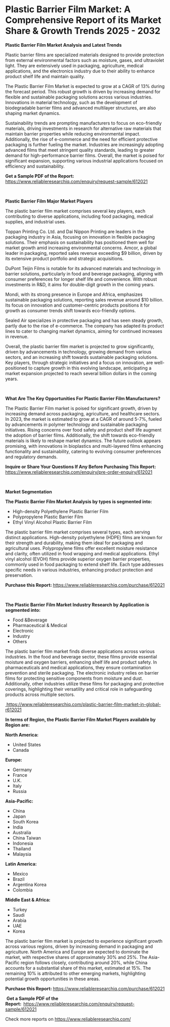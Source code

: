 <p><h1>Plastic Barrier Film Market: A Comprehensive Report of its Market Share & Growth Trends 2025 - 2032</h1></p><p><strong>Plastic Barrier Film Market Analysis and Latest Trends</strong></p>
<p><p>Plastic barrier films are specialized materials designed to provide protection from external environmental factors such as moisture, gases, and ultraviolet light. They are extensively used in packaging, agriculture, medical applications, and the electronics industry due to their ability to enhance product shelf life and maintain quality. </p><p>The Plastic Barrier Film Market is expected to grow at a CAGR of 13% during the forecast period. This robust growth is driven by increasing demand for flexible and sustainable packaging solutions across various industries. Innovations in material technology, such as the development of biodegradable barrier films and advanced multilayer structures, are also shaping market dynamics. </p><p>Sustainability trends are prompting manufacturers to focus on eco-friendly materials, driving investments in research for alternative raw materials that maintain barrier properties while reducing environmental impact. Additionally, the rise of e-commerce and the need for efficient protective packaging is further fueling the market. Industries are increasingly adopting advanced films that meet stringent quality standards, leading to greater demand for high-performance barrier films. Overall, the market is poised for significant expansion, supporting various industrial applications focused on efficiency and sustainability.</p></p>
<p><strong>Get a Sample PDF of the Report:&nbsp;</strong> <a href="https://www.reliableresearchiq.com/enquiry/request-sample/612021?utm_campaign=3455&utm_medium=2&utm_source=Github&utm_content=ia&utm_term=31032025&utm_id=plastic-barrier-film">https://www.reliableresearchiq.com/enquiry/request-sample/612021</a></p>
<p>&nbsp;</p>
<p><strong>Plastic Barrier Film Major Market Players</strong></p>
<p><p>The plastic barrier film market comprises several key players, each contributing to diverse applications, including food packaging, medical supplies, and industrial uses. </p><p>Toppan Printing Co. Ltd. and Dai Nippon Printing are leaders in the packaging industry in Asia, focusing on innovation in flexible packaging solutions. Their emphasis on sustainability has positioned them well for market growth amid increasing environmental concerns. Amcor, a global leader in packaging, reported sales revenue exceeding $9 billion, driven by its extensive product portfolio and strategic acquisitions.</p><p>DuPont Teijin Films is notable for its advanced materials and technology in barrier solutions, particularly in food and beverage packaging, aligning with consumer preferences for longer shelf life and convenience. With robust investments in R&D, it aims for double-digit growth in the coming years. </p><p>Mondi, with its strong presence in Europe and Africa, emphasizes sustainable packaging solutions, reporting sales revenue around $10 billion. Its focus on innovation and customer-centric products positions it for growth as consumer trends shift towards eco-friendly options.</p><p>Sealed Air specializes in protective packaging and has seen steady growth, partly due to the rise of e-commerce. The company has adapted its product lines to cater to changing market dynamics, aiming for continued increases in revenue.</p><p>Overall, the plastic barrier film market is projected to grow significantly, driven by advancements in technology, growing demand from various sectors, and an increasing shift towards sustainable packaging solutions. Key players, through strategic initiatives and a focus on innovation, are well-positioned to capture growth in this evolving landscape, anticipating a market expansion projected to reach several billion dollars in the coming years.</p></p>
<p>&nbsp;</p>
<p><strong>What Are The Key Opportunities For Plastic Barrier Film Manufacturers?</strong></p>
<p><p>The Plastic Barrier Film market is poised for significant growth, driven by increasing demand across packaging, agriculture, and healthcare sectors. In 2023, the market is estimated to grow at a CAGR of around 5-7%, fueled by advancements in polymer technology and sustainable packaging initiatives. Rising concerns over food safety and product shelf life augment the adoption of barrier films. Additionally, the shift towards eco-friendly materials is likely to reshape market dynamics. The future outlook appears promising, with innovations in bioplastics and multi-layered films enhancing functionality and sustainability, catering to evolving consumer preferences and regulatory demands.</p></p>
<p><strong>Inquire or Share Your Questions If Any Before Purchasing This Report:</strong> <a href="https://www.reliableresearchiq.com/enquiry/pre-order-enquiry/612021?utm_campaign=3455&utm_medium=2&utm_source=Github&utm_content=ia&utm_term=31032025&utm_id=plastic-barrier-film">https://www.reliableresearchiq.com/enquiry/pre-order-enquiry/612021</a></p>
<p>&nbsp;</p>
<p><strong>Market Segmentation</strong></p>
<p><strong>The Plastic Barrier Film Market Analysis by types is segmented into:</strong></p>
<p><ul><li>High-density Polyethylene Plastic Barrier Film</li><li>Polypropylene Plastic Barrier Film</li><li>Ethyl Vinyl Alcohol Plastic Barrier Film</li></ul></p>
<p><p>The plastic barrier film market comprises several types, each serving distinct applications. High-density polyethylene (HDPE) films are known for their strength and durability, making them ideal for packaging and agricultural uses. Polypropylene films offer excellent moisture resistance and clarity, often utilized in food wrapping and medical applications. Ethyl vinyl alcohol (EVOH) films provide superior oxygen barrier properties, commonly used in food packaging to extend shelf life. Each type addresses specific needs in various industries, enhancing product protection and preservation.</p></p>
<p><strong>Purchase this Report:&nbsp;</strong><a href="https://www.reliableresearchiq.com/purchase/612021?utm_campaign=3455&utm_medium=2&utm_source=Github&utm_content=ia&utm_term=31032025&utm_id=plastic-barrier-film">https://www.reliableresearchiq.com/purchase/612021</a></p>
<p>&nbsp;</p>
<p><strong>The Plastic Barrier Film Market Industry Research by Application is segmented into:</strong></p>
<p><ul><li>Food &Beverage</li><li>Pharmaceutical & Medical</li><li>Electronic</li><li>Industry</li><li>Others</li></ul></p>
<p><p>The plastic barrier film market finds diverse applications across various industries. In the food and beverage sector, these films provide essential moisture and oxygen barriers, enhancing shelf life and product safety. In pharmaceuticals and medical applications, they ensure contamination prevention and sterile packaging. The electronic industry relies on barrier films for protecting sensitive components from moisture and dust. Additionally, other industries utilize these films for packaging and protective coverings, highlighting their versatility and critical role in safeguarding products across multiple sectors.</p></p>
<p><a href="https://www.reliableresearchiq.com/plastic-barrier-film-market-in-global-r612021?utm_campaign=3455&utm_medium=2&utm_source=Github&utm_content=ia&utm_term=31032025&utm_id=plastic-barrier-film">&nbsp;https://www.reliableresearchiq.com/plastic-barrier-film-market-in-global-r612021</a></p>
<p><strong>In terms of Region, the Plastic Barrier Film Market Players available by Region are:</strong></p>
<p>
    <p> <strong> North America: </strong>
        <ul>
            <li>United States</li>
            <li>Canada</li>
        </ul>
        </p> 
    <p> <strong> Europe: </strong>
        <ul>
            <li>Germany</li>
            <li>France</li>
            <li>U.K.</li>
            <li>Italy</li>
            <li>Russia</li>
        </ul>
        </p> 
    <p> <strong> Asia-Pacific: </strong>
        <ul>
            <li>China</li>
            <li>Japan</li>
            <li>South Korea</li>
            <li>India</li>
            <li>Australia</li>
            <li>China Taiwan</li>
            <li>Indonesia</li>
            <li>Thailand</li>
            <li>Malaysia</li>
        </ul>
        </p> 
    <p> <strong> Latin America: </strong>
        <ul>
            <li>Mexico</li>
            <li>Brazil</li>
            <li>Argentina Korea</li>
            <li>Colombia</li>
        </ul>
        </p> 
    <p> <strong> Middle East & Africa: </strong>
        <ul>
            <li>Turkey</li>
            <li>Saudi</li>
            <li>Arabia</li>
            <li>UAE</li>
            <li>Korea</li>
        </ul>
    </p>
    </p>
<p><p>The plastic barrier film market is projected to experience significant growth across various regions, driven by increasing demand in packaging and agriculture. North America and Europe are expected to dominate the market, with respective shares of approximately 30% and 25%. The Asia-Pacific region follows closely, contributing around 20%, while China accounts for a substantial share of this market, estimated at 15%. The remaining 10% is attributed to other emerging markets, highlighting potential growth opportunities in these areas.</p></p>
<p><strong>Purchase this Report: </strong><a href="https://www.reliableresearchiq.com/purchase/612021?utm_campaign=3455&utm_medium=2&utm_source=Github&utm_content=ia&utm_term=31032025&utm_id=plastic-barrier-film">https://www.reliableresearchiq.com/purchase/612021</a></p>
<p>&nbsp;<strong>Get a Sample PDF of the Report:&nbsp;&nbsp;</strong><a href="https://www.reliableresearchiq.com/enquiry/request-sample/612021?utm_campaign=3455&utm_medium=2&utm_source=Github&utm_content=ia&utm_term=31032025&utm_id=plastic-barrier-film">https://www.reliableresearchiq.com/enquiry/request-sample/612021</a></p>
<p><strong></strong></p>
<p>Check more reports on <a href="https://www.reliableresearchiq.com/?utm_campaign=3455&utm_medium=2&utm_source=Github&utm_content=ia&utm_term=31032025&utm_id=plastic-barrier-film">https://www.reliableresearchiq.com/</a></p>